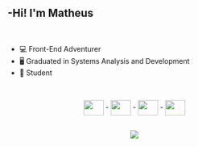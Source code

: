 

##   -Hi! I'm Matheus
<div><br>
  
- 💻  Front-End Adventurer 
- 🖥️  Graduated in Systems Analysis and Development
- 📖  Student

</div>

##

  
  
  <!--<div align="center">
  <a href="https://github.com/marques-matheus">
  <img height="180em" src="https://github-readme-stats.vercel.app/api?username=marques-matheus&show_icons=true&theme=dark&include_all_commits=true&title_color=00613c&icon_color=00613c&bg_color=870a28&text_color=ffffff"/>
  <img height="180em" src="https://github-readme-stats.vercel.app/api/top-langs/?username=marques-matheus&layout=compact&langs_count=7&theme=dark&title_color=00613c&icon_color=00613c&bg_color=870a28&text_color=ffffff"/>
</div>-->
  



##
  
  
<div align="center" style="display: inline_block"><br>
  <img align="center" height="30" width="40" src="https://cdn.jsdelivr.net/gh/devicons/devicon/icons/javascript/javascript-original.svg" /> -
  <img align="center" height="30" width="40" src="https://cdn.jsdelivr.net/gh/devicons/devicon/icons/html5/html5-original.svg" /> -
  <img align="center" height="30" width="40" src="https://cdn.jsdelivr.net/gh/devicons/devicon/icons/react/react-original.svg" /> -
  <img align="center" height="30" width="40" src="https://cdn.jsdelivr.net/gh/devicons/devicon/icons/css3/css3-original.svg" />
    
  </div>

##


<div align="center"> 
<a href="https://www.linkedin.com/in/marques-matheus-silva/" target="_blank"><img src="https://img.shields.io/badge/LinkedIn-0077B5?style=for-the-badge&logo=linkedin&logoColor=white target="_blank"/></a>
</div>
